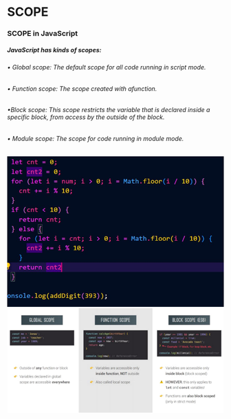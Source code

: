 # SCOPE
### SCOPE in JavaScript
##### JavaScript has kinds of scopes:
>
>
###### • Global scope: The default scope for all code running in script mode.
###### • Function scope: The scope created with afunction.
###### •Block scope: This scope restricts the variable that is declared inside a specific block, from access by the outside of the block.
###### • Module scope: The scope for code running in module mode.
>
>
![](photo_2023-11-16_15-16-08.jpg)
![](photo_2023-11-16_15-19-46.jpg)
